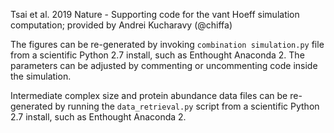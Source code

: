 Tsai et al. 2019 Nature - Supporting code for the vant Hoeff simulation computation; provided by 
Andrei Kucharavy (@chiffa)

The figures can be re-generated by invoking `combination simulation.py` file from a scientific 
Python 2.7 install, such as  Enthought Anaconda 2. The parameters can be adjusted by commenting 
or uncommenting code inside the simulation.


Intermediate complex size and protein abundance data files can be re-generated by running 
the `data_retrieval.py` script from a scientific Python 2.7 install, such as Enthought Anaconda 2.
